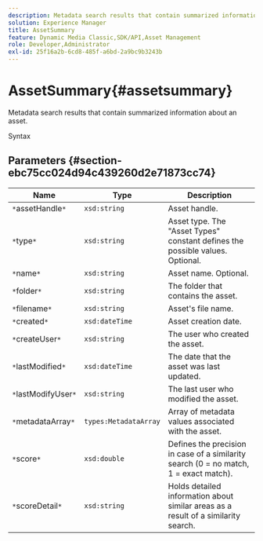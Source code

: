 ```yaml
---
description: Metadata search results that contain summarized information about an asset.
solution: Experience Manager
title: AssetSummary
feature: Dynamic Media Classic,SDK/API,Asset Management
role: Developer,Administrator
exl-id: 25f16a2b-6cd8-485f-a6bd-2a9bc9b3243b
---
```

# AssetSummary{#assetsummary}

Metadata search results that contain summarized information about an asset.

 Syntax 

## Parameters {#section-ebc75cc024d94c439260d2e71873cc74}

|  Name  | Type  | Description  |
|---|---|---|
|  `*`assetHandle`*`  | `xsd:string`  | Asset handle.  |
|  `*`type`*`  | `xsd:string`  | Asset type. The "Asset Types" constant defines the possible values. Optional.  |
|  `*`name`*`  | `xsd:string`  | Asset name. Optional.  |
|  `*`folder`*`  | `xsd:string`  | The folder that contains the asset.  |
|  `*`filename`*`  | `xsd:string`  | Asset's file name.  |
|  `*`created`*`  | `xsd:dateTime`  | Asset creation date.  |
|  `*`createUser`*`  | `xsd:string`  | The user who created the asset.  |
|  `*`lastModified`*`  | `xsd:dateTime`  | The date that the asset was last updated.  |
|  `*`lastModifyUser`*`  | `xsd:string`  | The last user who modified the asset.  |
|  `*`metadataArray`*`  | `types:MetadataArray`  | Array of metadata values associated with the asset.  |
|  `*`score`*`  | `xsd:double`  | Defines the precision in case of a similarity search (0 = no match, 1 = exact match).  |
|  `*`scoreDetail`*`  | `xsd:string`  | Holds detailed information about similar areas as a result of a similarity search.  |
